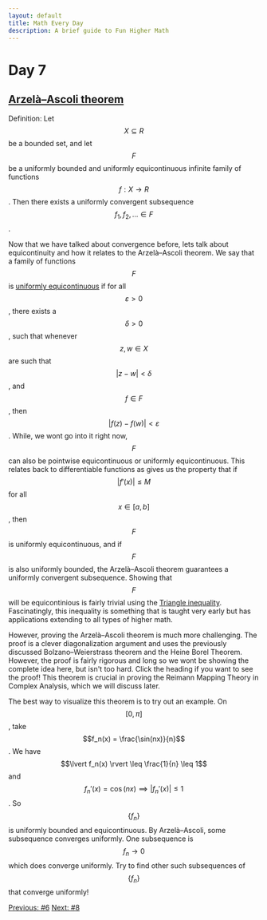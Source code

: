 ```yaml
---
layout: default
title: Math Every Day
description: A brief guide to Fun Higher Math
---
```

# Day 7

## [Arzelà–Ascoli theorem](https://en.wikipedia.org/wiki/Arzel%C3%A0%E2%80%93Ascoli_theorem)

Definition: Let $$X \subseteq R$$ be a bounded set, and let $$F$$ be a uniformly bounded and uniformly equicontinuous infinite family of functions $$f : X \to R$$. Then there exists a uniformly convergent subsequence $$f_1, f_2, \dots \in F$$. 

Now that we have talked about convergence before, lets talk about equicontinuity and how it relates to the Arzelà–Ascoli theorem. We say that a family of functions $$F$$ is [uniformly equicontinuous](https://en.wikipedia.org/wiki/Equicontinuity) if for all $$\varepsilon>0$$, there exists a $$\delta >0$$, such that whenever $$z,w \in X$$ are such that $$\lvert z-w \rvert < \delta$$, and $$f \in F$$, then $$\lvert f(z)-f(w) \rvert < \varepsilon$$. While, we wont go into it right now, $$F$$ can also be pointwise equicontinuous or uniformly equicontinuous. This relates back to differentiable functions as gives us the property that if $$\lvert f'(x) \rvert \leq M$$ for all $$x \in [a,b]$$, then $$F$$ is uniformly equicontinuous, and if $$F$$ is also uniformly bounded, the Arzelà–Ascoli theorem guarantees a uniformly convergent subsequence. Showing that $$F$$ will be equicontinious is fairly trivial using the [Triangle inequality](https://en.wikipedia.org/wiki/Triangle_inequality). Fascinatingly, this inequality is something that is taught very early but has applications extending to all types of higher math.

However, proving the Arzelà–Ascoli theorem is much more challenging. The proof is a clever diagonalization argument and uses the previously discussed Bolzano–Weierstrass theorem and the Heine Borel Theorem. However, the proof is fairly rigorous and long so we wont be showing the complete idea here, but isn't too hard. Click the heading if you want to see the proof! This theorem is crucial in proving the Reimann Mapping Theory in Complex Analysis, which we will discuss later.

The best way to visualize this theorem is to try out an example. On $$[0, \pi]$$, take $$f_n(x) = \frac{\sin(nx)}{n}$$. We have $$\lvert f_n(x) \rvert \leq \frac{1}{n} \leq 1$$ and $$f_n'(x) = \cos(nx) \implies \lvert f_n'(x) \rvert \leq 1$$. So $$\{f_n\}$$ is uniformly bounded and equicontinuous. By Arzelà–Ascoli, some subsequence converges uniformly. One subsequence is $$f_n \to 0$$ which does converge uniformly. Try to find other such subsequences of $$\{f_n\}$$ that converge uniformly!


<div class="day-nav-wrapper">
  <a href="./day6.html" class="day-nav__link">Previous: #6</a>
  <a href="./day8.html" class="day-nav__link">Next: #8</a>
</div>